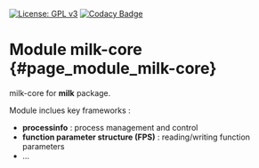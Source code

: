 [![License: GPL v3](https://img.shields.io/badge/License-GPL%20v3-blue.svg)](http://www.gnu.org/licenses/gpl-3.0) [![Codacy Badge](https://api.codacy.com/project/badge/Grade/9a353bc4127449018e663280295d4016)](https://www.codacy.com/gh/milk-org/CommandLineInterface?utm_source=github.com&amp;utm_medium=referral&amp;utm_content=milk-org/CommandLineInterface&amp;utm_campaign=Badge_Grade)

# Module milk-core  {#page_module_milk-core}

milk-core for **milk** package.


Module inclues key frameworks :

- **processinfo** : process management and control
- **function parameter structure (FPS)** : reading/writing function parameters
- ...
